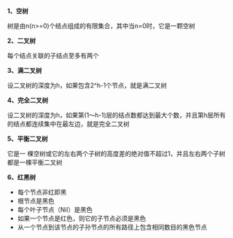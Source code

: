 **1、空树** 

树是由n(n>=0)个结点组成的有限集合，其中当n=0时，它是一颗空树

**2、二叉树** 

每个结点关联的子结点至多有两个

**3、满二叉树** 

设二叉树的深度为h，如果包含2^h-1个节点，就是满二叉树

**4、完全二叉树** 

设二叉树的深度为h，如果第(1～h-1)层的结点数都达到最大个数，并且第h层所有的结点都连续集中在最左边，就是完全二叉树

**5、平衡二叉树**

它是一 棵空树或它的左右两个子树的高度差的绝对值不超过1，并且左右两个子树都是一棵平衡二叉树

**6、红黑树**
* 每个节点非红即黑
* 根节点是黑色
* 每个叶子节点（Nil）是黑色
* 如果一个节点是红色，则它的子节点必须是黑色
* 从一个节点到该节点的子孙节点的所有路径上包含相同数目的黑色节点

